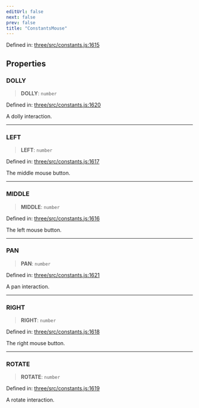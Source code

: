 ```yaml
---
editUrl: false
next: false
prev: false
title: "ConstantsMouse"
---
```


Defined in: [three/src/constants.js:1615](https://github.com/DefinitelyMaybe/three-i18n/blob/fa57b79433d1c349ffb23a78727299c8d4190136/three/src/constants.js#L1615)

## Properties

### DOLLY

> **DOLLY**: `number`

Defined in: [three/src/constants.js:1620](https://github.com/DefinitelyMaybe/three-i18n/blob/fa57b79433d1c349ffb23a78727299c8d4190136/three/src/constants.js#L1620)

A dolly interaction.

***

### LEFT

> **LEFT**: `number`

Defined in: [three/src/constants.js:1617](https://github.com/DefinitelyMaybe/three-i18n/blob/fa57b79433d1c349ffb23a78727299c8d4190136/three/src/constants.js#L1617)

The middle mouse button.

***

### MIDDLE

> **MIDDLE**: `number`

Defined in: [three/src/constants.js:1616](https://github.com/DefinitelyMaybe/three-i18n/blob/fa57b79433d1c349ffb23a78727299c8d4190136/three/src/constants.js#L1616)

The left mouse button.

***

### PAN

> **PAN**: `number`

Defined in: [three/src/constants.js:1621](https://github.com/DefinitelyMaybe/three-i18n/blob/fa57b79433d1c349ffb23a78727299c8d4190136/three/src/constants.js#L1621)

A pan interaction.

***

### RIGHT

> **RIGHT**: `number`

Defined in: [three/src/constants.js:1618](https://github.com/DefinitelyMaybe/three-i18n/blob/fa57b79433d1c349ffb23a78727299c8d4190136/three/src/constants.js#L1618)

The right mouse button.

***

### ROTATE

> **ROTATE**: `number`

Defined in: [three/src/constants.js:1619](https://github.com/DefinitelyMaybe/three-i18n/blob/fa57b79433d1c349ffb23a78727299c8d4190136/three/src/constants.js#L1619)

A rotate interaction.

